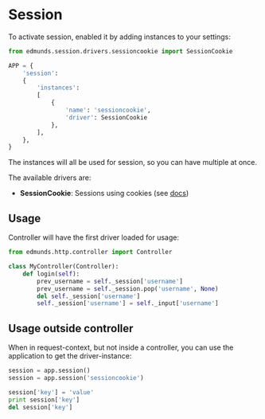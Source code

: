 
# Session

To activate session, enabled it by adding instances to your settings:

```python
from edmunds.session.drivers.sessioncookie import SessionCookie

APP = {
	'session':
	{
		'instances':
		[
			{
				'name': 'sessioncookie',
				'driver': SessionCookie
			},
		],
	},
}
```
The instances will all be used for session, so you can have multiple at once.

The available drivers are:
- **SessionCookie**: Sessions using cookies (see [docs](http://flask.pocoo.org/docs/0.11/quickstart/#sessions))


## Usage

Controller will have the first driver loaded for usage:

```python
from edmunds.http.controller import Controller

class MyController(Controller):
    def login(self):
        prev_username = self._session['username']
        prev_username = self._session.pop('username', None)
        del self._session['username']
        self._session['username'] = self._input['username']
```


## Usage outside controller

When in request-context, but not inside a controller, you can use the
application to get the driver-instance:

```python
session = app.session()
session = app.session('sessioncookie')

session['key'] = 'value'
print session['key']
del session['key']
```
